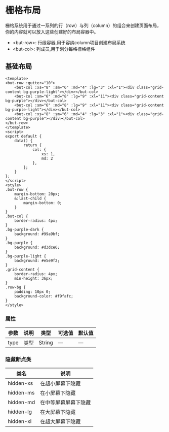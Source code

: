# 栅格布局
栅格系统用于通过一系列的行（row）与列（column）的组合来创建页面布局，你的内容就可以放入这些创建好的布局容器中。
+ &lt;but-row&gt;: 行级容器,用于容纳column项目创建布局系统
+ &lt;but-col&gt;: 列成员,用于划分每格栅格组件

## 基础布局
```vue
<template>
<but-row :gutter="10">
	<but-col :xs="8" :sm="6" :md="4" :lg="3" :xl="1"><div class="grid-content bg-purple-light"></div></but-col>
	<but-col :sm="6" :md="8" :lg="9" :xl="11"><div class="grid-content bg-purple"></div></but-col>
	<but-col :sm="6" :md="8" :lg="9" :xl="11"><div class="grid-content bg-purple-light"></div></but-col>
	<but-col :xs="8" :sm="6" :md="4" :lg="3" :xl="1"><div class="grid-content bg-purple"></div></but-col>
</but-row>
</template>
<script>
export default {
	data() {
		return {
			col: {
				xs: 1,
				md: 2
			},
		};
	}
};
</script>
<style>
.but-row {
	margin-bottom: 20px;
	&:last-child {
		margin-bottom: 0;
	}
}
.but-col {
	border-radius: 4px;
}
.bg-purple-dark {
	background: #99a9bf;
}
.bg-purple {
	background: #d3dce6;
}
.bg-purple-light {
	background: #e5e9f2;
}
.grid-content {
	border-radius: 4px;
	min-height: 36px;
}
.row-bg {
	padding: 10px 0;
	background-color: #f9fafc;
}
</style>
```



### 属性
| 参数      | 说明    | 类型      | 可选值       | 默认值   |
|---------- |-------- |---------- |-------------  |-------- |
| type | 类型 | String| — | — |

### 隐藏断点类
| 类名      | 说明    |
|---------- |-------- |
| hidden-xs | 在超小屏幕下隐藏 |
| hidden-ms | 在小屏幕下隐藏 |
| hidden-md | 在中等屏幕屏幕下隐藏 |
| hidden-lg | 在大屏幕下隐藏 |
| hidden-xl | 在超大屏幕下隐藏 |